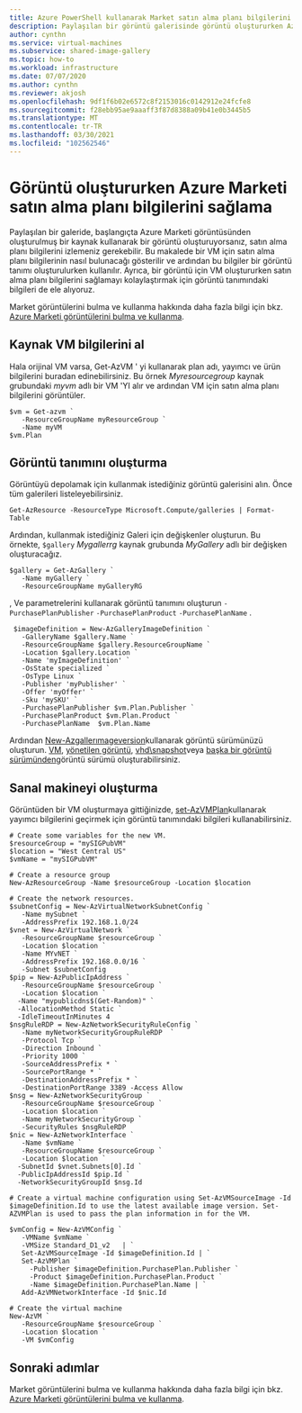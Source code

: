 ```yaml
---
title: Azure PowerShell kullanarak Market satın alma planı bilgilerini belirtme
description: Paylaşılan bir görüntü galerisinde görüntü oluştururken Azure Marketi satın alma planı ayrıntılarını belirtmeyi öğrenin.
author: cynthn
ms.service: virtual-machines
ms.subservice: shared-image-gallery
ms.topic: how-to
ms.workload: infrastructure
ms.date: 07/07/2020
ms.author: cynthn
ms.reviewer: akjosh
ms.openlocfilehash: 9df1f6b02e6572c8f2153016c0142912e24fcfe8
ms.sourcegitcommit: f28ebb95ae9aaaff3f87d8388a09b41e0b3445b5
ms.translationtype: MT
ms.contentlocale: tr-TR
ms.lasthandoff: 03/30/2021
ms.locfileid: "102562546"
---
```

# <a name="supply-azure-marketplace-purchase-plan-information-when-creating-images"></a>Görüntü oluştururken Azure Marketi satın alma planı bilgilerini sağlama

Paylaşılan bir galeride, başlangıçta Azure Marketi görüntüsünden oluşturulmuş bir kaynak kullanarak bir görüntü oluşturuyorsanız, satın alma planı bilgilerini izlemeniz gerekebilir. Bu makalede bir VM için satın alma planı bilgilerinin nasıl bulunacağı gösterilir ve ardından bu bilgiler bir görüntü tanımı oluşturulurken kullanılır. Ayrıca, bir görüntü için VM oluştururken satın alma planı bilgilerini sağlamayı kolaylaştırmak için görüntü tanımındaki bilgileri de ele alıyoruz.

Market görüntülerini bulma ve kullanma hakkında daha fazla bilgi için bkz. [Azure Marketi görüntülerini bulma ve kullanma](./windows/cli-ps-findimage.md).


## <a name="get-the-source-vm-information"></a>Kaynak VM bilgilerini al
Hala orijinal VM varsa, Get-AzVM ' yi kullanarak plan adı, yayımcı ve ürün bilgilerini buradan edinebilirsiniz. Bu örnek *Myresourcegroup* kaynak grubundaki *myvm* adlı bir VM 'YI alır ve ardından VM için satın alma planı bilgilerini görüntüler.

```azurepowershell-interactive
$vm = Get-azvm `
   -ResourceGroupName myResourceGroup `
   -Name myVM
$vm.Plan
```

## <a name="create-the-image-definition"></a>Görüntü tanımını oluşturma

Görüntüyü depolamak için kullanmak istediğiniz görüntü galerisini alın. Önce tüm galerileri listeleyebilirsiniz.

```azurepowershell-interactive
Get-AzResource -ResourceType Microsoft.Compute/galleries | Format-Table
```

Ardından, kullanmak istediğiniz Galeri için değişkenler oluşturun. Bu örnekte, `$gallery` *Mygallerrg* kaynak grubunda *MyGallery* adlı bir değişken oluşturacağız.

```azurepowershell-interactive
$gallery = Get-AzGallery `
   -Name myGallery `
   -ResourceGroupName myGalleryRG
```

, Ve parametrelerini kullanarak görüntü tanımını oluşturun  `-PurchasePlanPublisher` `-PurchasePlanProduct` `-PurchasePlanName` .

```azurepowershell-interactive
 $imageDefinition = New-AzGalleryImageDefinition `
   -GalleryName $gallery.Name `
   -ResourceGroupName $gallery.ResourceGroupName `
   -Location $gallery.Location `
   -Name 'myImageDefinition' `
   -OsState specialized `
   -OsType Linux `
   -Publisher 'myPublisher' `
   -Offer 'myOffer' `
   -Sku 'mySKU' `
   -PurchasePlanPublisher $vm.Plan.Publisher `
   -PurchasePlanProduct $vm.Plan.Product `
   -PurchasePlanName  $vm.Plan.Name
```

Ardından [New-Azgallerımageversion](/powershell/module/az.compute/new-azgalleryimageversion)kullanarak görüntü sürümünüzü oluşturun. [VM](image-version-vm-powershell.md#create-an-image-version), [yönetilen görüntü](image-version-managed-image-powershell.md#create-an-image-version), [vhd\snapshot](image-version-snapshot-powershell.md#create-an-image-version)veya [başka bir görüntü sürümünden](image-version-another-gallery-powershell.md#create-the-image-version)görüntü sürümü oluşturabilirsiniz. 


## <a name="create-the-vm"></a>Sanal makineyi oluşturma

Görüntüden bir VM oluşturmaya gittiğinizde, [set-AzVMPlan](/powershell/module/az.compute/set-azvmplan)kullanarak yayımcı bilgilerini geçirmek için görüntü tanımındaki bilgileri kullanabilirsiniz.


```azurepowershell-interactive
# Create some variables for the new VM.
$resourceGroup = "mySIGPubVM"
$location = "West Central US"
$vmName = "mySIGPubVM"

# Create a resource group
New-AzResourceGroup -Name $resourceGroup -Location $location

# Create the network resources.
$subnetConfig = New-AzVirtualNetworkSubnetConfig `
   -Name mySubnet `
   -AddressPrefix 192.168.1.0/24
$vnet = New-AzVirtualNetwork `
   -ResourceGroupName $resourceGroup `
   -Location $location `
   -Name MYvNET `
   -AddressPrefix 192.168.0.0/16 `
   -Subnet $subnetConfig
$pip = New-AzPublicIpAddress `
   -ResourceGroupName $resourceGroup `
   -Location $location `
  -Name "mypublicdns$(Get-Random)" `
  -AllocationMethod Static `
  -IdleTimeoutInMinutes 4
$nsgRuleRDP = New-AzNetworkSecurityRuleConfig `
   -Name myNetworkSecurityGroupRuleRDP  `
   -Protocol Tcp `
   -Direction Inbound `
   -Priority 1000 `
   -SourceAddressPrefix * `
   -SourcePortRange * `
   -DestinationAddressPrefix * `
   -DestinationPortRange 3389 -Access Allow
$nsg = New-AzNetworkSecurityGroup `
   -ResourceGroupName $resourceGroup `
   -Location $location `
   -Name myNetworkSecurityGroup `
   -SecurityRules $nsgRuleRDP
$nic = New-AzNetworkInterface `
   -Name $vmName `
   -ResourceGroupName $resourceGroup `
   -Location $location `
  -SubnetId $vnet.Subnets[0].Id `
  -PublicIpAddressId $pip.Id `
  -NetworkSecurityGroupId $nsg.Id

# Create a virtual machine configuration using Set-AzVMSourceImage -Id $imageDefinition.Id to use the latest available image version. Set-AZVMPlan is used to pass the plan information in for the VM.

$vmConfig = New-AzVMConfig `
   -VMName $vmName `
   -VMSize Standard_D1_v2   | `
   Set-AzVMSourceImage -Id $imageDefinition.Id | `
   Set-AzVMPlan `
     -Publisher $imageDefinition.PurchasePlan.Publisher `
     -Product $imageDefinition.PurchasePlan.Product `
     -Name $imageDefinition.PurchasePlan.Name | `
   Add-AzVMNetworkInterface -Id $nic.Id

# Create the virtual machine
New-AzVM `
   -ResourceGroupName $resourceGroup `
   -Location $location `
   -VM $vmConfig
```

## <a name="next-steps"></a>Sonraki adımlar

Market görüntülerini bulma ve kullanma hakkında daha fazla bilgi için bkz. [Azure Marketi görüntülerini bulma ve kullanma](./windows/cli-ps-findimage.md).
